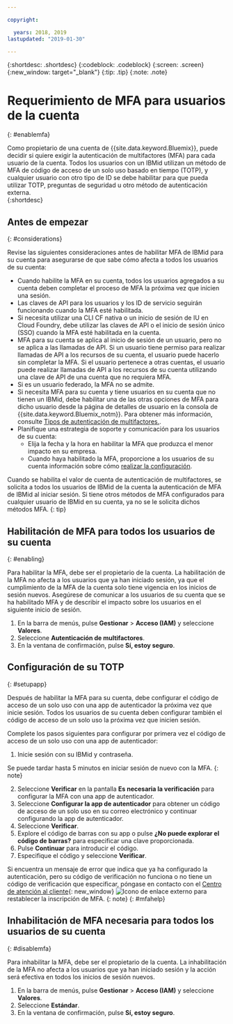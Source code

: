 ```yaml
---

copyright:

  years: 2018, 2019
lastupdated: "2019-01-30"

---
```


{:shortdesc: .shortdesc}
{:codeblock: .codeblock}
{:screen: .screen}
{:new_window: target="_blank"}
{:tip: .tip}
{:note: .note}

# Requerimiento de MFA para usuarios de la cuenta
{: #enablemfa}

Como propietario de una cuenta de {{site.data.keyword.Bluemix}}, puede decidir si quiere exigir la autenticación de multifactores (MFA) para cada usuario de la cuenta. Todos los usuarios con un IBMid utilizan un método de MFA de código de acceso de un solo uso basado en tiempo (TOTP), y cualquier usuario con otro tipo de ID se debe habilitar para que pueda utilizar TOTP, preguntas de seguridad u otro método de autenticación externa.  
{:shortdesc}

## Antes de empezar
{: #considerations}

Revise las siguientes consideraciones antes de habilitar MFA de IBMid para su cuenta para asegurarse de que sabe cómo afecta a todos los usuarios de su cuenta:

* Cuando habilite la MFA en su cuenta, todos los usuarios agregados a su cuenta deben completar el proceso de MFA la próxima vez que inicien una sesión.
* Las claves de API para los usuarios y los ID de servicio seguirán funcionando cuando la MFA esté habilitada.
* Si necesita utilizar una CLI CF nativa o un inicio de sesión de IU en Cloud Foundry, debe utilizar las claves de API o el inicio de sesión único (SSO) cuando la MFA esté habilitada en la cuenta.
* MFA para su cuenta se aplica al inicio de sesión de un usuario, pero no se aplica a las llamadas de API. Si un usuario tiene permiso para realizar llamadas de API a los recursos de su cuenta, el usuario puede hacerlo sin completar la MFA. Si el usuario pertenece a otras cuentas, el usuario puede realizar llamadas de API a los recursos de su cuenta utilizando una clave de API de una cuenta que no requiera MFA.
* Si es un usuario federado, la MFA no se admite. 
* Si necesita MFA para su cuenta y tiene usuarios en su cuenta que no tienen un IBMid, debe habilitar una de las otras opciones de MFA para dicho usuario desde la página de detalles de usuario en la consola de {{site.data.keyword.Bluemix_notm}}. Para obtener más información, consulte [Tipos de autenticación de multifactores.](/docs/iam?topic=iam-types#types).
* Planifique una estrategia de soporte y comunicación para los usuarios de su cuenta:
  * Elija la fecha y la hora en habilitar la MFA que produzca el menor impacto en su empresa.
  * Cuando haya habilitado la MFA, proporcione a los usuarios de su cuenta información sobre cómo [realizar la configuración](/docs/iam?topic=iam-enablemfa#setupapp).

Cuando se habilita el valor de cuenta de autenticación de multifactores, se solicita a todos los usuarios de IBMid de la cuenta la autenticación de MFA de IBMid al iniciar sesión. Si tiene otros métodos de MFA configurados para cualquier usuario de IBMid en su cuenta, ya no se le solicita dichos métodos MFA.
{: tip}

## Habilitación de MFA para todos los usuarios de su cuenta
{: #enabling}

Para habilitar la MFA, debe ser el propietario de la cuenta. La habilitación de la MFA no afecta a los usuarios que ya han iniciado sesión, ya que el cumplimiento de la MFA de la cuenta solo tiene vigencia en los inicios de sesión nuevos. Asegúrese de comunicar a los usuarios de su cuenta que se ha habilitado MFA y de describir el impacto sobre los usuarios en el siguiente inicio de sesión. 

1. En la barra de menús, pulse **Gestionar** &gt; **Acceso (IAM)** y seleccione **Valores**.
2. Seleccione **Autenticación de multifactores**.
3. En la ventana de confirmación, pulse **Sí, estoy seguro**.

## Configuración de su TOTP
{: #setupapp}

Después de habilitar la MFA para su cuenta, debe configurar el código de acceso de un solo uso con una app de autenticador la próxima vez que inicie sesión. Todos los usuarios de su cuenta deben configurar también el código de acceso de un solo uso la próxima vez que inicien sesión. 

Complete los pasos siguientes para configurar por primera vez el código de acceso de un solo uso con una app de autenticador:

1. Inicie sesión con su IBMid y contraseña. 

  Se puede tardar hasta 5 minutos en iniciar sesión de nuevo con la MFA.
  {: note}

2. Seleccione **Verificar** en la pantalla **Es necesaria la verificación** para configurar la MFA con una app de autenticador.
3. Seleccione **Configurar la app de autenticador** para obtener un código de acceso de un solo uso en su correo electrónico y continuar configurando la app de autenticador.
4. Seleccione **Verificar**.
5. Explore el código de barras con su app o pulse **¿No puede explorar el código de barras?** para especificar una clave proporcionada. 
6. Pulse **Continuar** para introducir el código.
7. Especifique el código y seleccione **Verificar**. 

Si encuentra un mensaje de error que indica que ya ha configurado la autenticación, pero su código de verificación no funciona o no tiene un código de verificación que especificar, póngase en contacto con el [Centro de atención al cliente](https://www.ibm.com/ibmid/myibm/help/us/helpdesk.html){: new_window} ![Icono de enlace externo](../icons/launch-glyph.svg "Icono de enlace externo") para restablecer la inscripción de MFA.
{: note}
{: #mfahelp}

## Inhabilitación de MFA necesaria para todos los usuarios de su cuenta
{: #disablemfa}

Para inhabilitar la MFA, debe ser el propietario de la cuenta. La inhabilitación de la MFA no afecta a los usuarios que ya han iniciado sesión y la acción será efectiva en todos los inicios de sesión nuevos.

1. En la barra de menús, pulse **Gestionar** &gt; **Acceso (IAM)** y seleccione **Valores**.
2. Seleccione **Estándar**.
3. En la ventana de confirmación, pulse **Sí, estoy seguro**.
